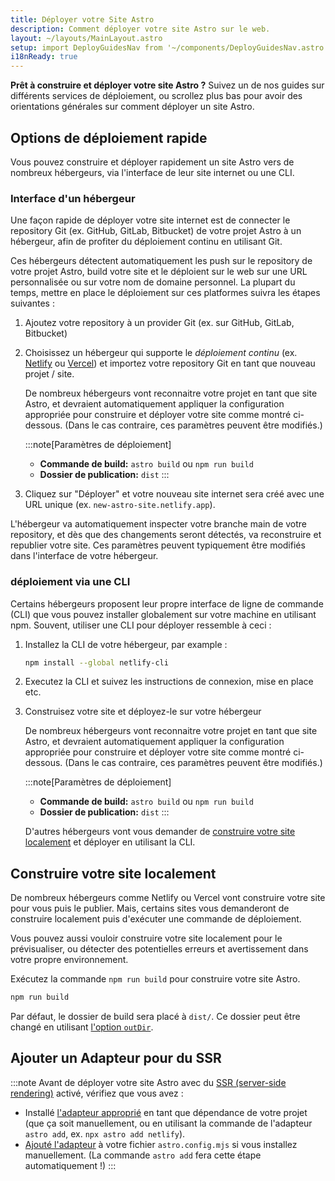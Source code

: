 ```yaml
---
title: Déployer votre Site Astro
description: Comment déployer votre site Astro sur le web.
layout: ~/layouts/MainLayout.astro
setup: import DeployGuidesNav from '~/components/DeployGuidesNav.astro';
i18nReady: true
---
```

**Prêt à construire et déployer votre site Astro ?** Suivez un de nos guides sur différents services de déploiement, ou scrollez plus bas pour avoir des orientations générales sur comment déployer un site Astro.

<DeployGuidesNav />

## Options de déploiement rapide

Vous pouvez construire et déployer rapidement un site Astro vers de nombreux hébergeurs, via l'interface de leur site internet ou une CLI.

### Interface d'un hébergeur

Une façon rapide de déployer votre site internet est de connecter le repository Git (ex. GitHub, GitLab, Bitbucket) de votre projet Astro à un hébergeur, afin de profiter du déploiement continu en utilisant Git.

Ces hébergeurs détectent automatiquement les push sur le repository de votre projet Astro, build votre site et le déploient sur le web sur une URL personnalisée ou sur votre nom de domaine personnel. La plupart du temps, mettre en place le déploiement sur ces platformes suivra les étapes suivantes :

1. Ajoutez votre repository à un provider Git (ex. sur GitHub, GitLab, Bitbucket)

1. Choisissez un hébergeur qui supporte le *déploiement continu* (ex. [Netlify](/en/guides/deploy/netlify/) ou [Vercel](/en/guides/deploy/vercel/)) et importez votre repository Git en tant que nouveau projet / site.

    De nombreux hébergeurs vont reconnaitre votre projet en tant que site Astro, et devraient automatiquement appliquer la configuration appropriée pour construire et déployer votre site comme montré ci-dessous. (Dans le cas contraire, ces paramètres peuvent être modifiés.)

    :::note[Paramètres de déploiement]
    - **Commande de build:** `astro build` ou `npm run build`
    - **Dossier de publication:** `dist`
    :::

1. Cliquez sur "Déployer" et votre nouveau site internet sera créé avec une URL unique (ex. `new-astro-site.netlify.app`).


L'hébergeur va automatiquement inspecter votre branche main de votre repository, et dès que des changements seront détectés, va reconstruire et republier votre site. Ces paramètres peuvent typiquement être modifiés dans l'interface de votre hébergeur.

### déploiement via une CLI

Certains hébergeurs proposent leur propre interface de ligne de commande (CLI) que vous pouvez installer globalement sur votre machine en utilisant npm. Souvent, utiliser une CLI pour déployer ressemble à ceci :

1. Installez la CLI de votre hébergeur, par example :

    ```bash
    npm install --global netlify-cli
    ```

1. Executez la CLI et suivez les instructions de connexion, mise en place etc.

1. Construisez votre site et déployez-le sur votre hébergeur

    De nombreux hébergeurs vont reconnaitre votre projet en tant que site Astro, et devraient automatiquement appliquer la configuration appropriée pour construire et déployer votre site comme montré ci-dessous. (Dans le cas contraire, ces paramètres peuvent être modifiés.)

    :::note[Paramètres de déploiement]
    - **Commande de build:** `astro build` ou `npm run build`
    - **Dossier de publication:** `dist`
    :::


    D'autres hébergeurs vont vous demander de [construire votre site localement](#construire-votre-site-localement) et déployer en utilisant la CLI.

## Construire votre site localement

De nombreux hébergeurs comme Netlify ou Vercel vont construire votre site pour vous puis le publier. Mais, certains sites vous demanderont de construire localement puis d'exécuter une commande de déploiement.

Vous pouvez aussi vouloir construire votre site localement pour le prévisualiser, ou détecter des potentielles erreurs et avertissement dans votre propre environnement.

Exécutez la commande `npm run build` pour construire votre site Astro.

```bash
npm run build
```

Par défaut, le dossier de build sera placé à `dist/`. Ce dossier peut être changé en utilisant [l'option `outDir`](/fr/reference/configuration-reference/#outdir).

## Ajouter un Adapteur pour du SSR

:::note
Avant de déployer votre site Astro avec du [SSR (server-side rendering)](/fr/guides/server-side-rendering/) activé, vérifiez que vous avez :

- Installé [l'adapteur approprié](/fr/guides/server-side-rendering/#activation-du-mode-ssr-dans-votre-projet) en tant que dépendance de votre projet (que ça soit manuellement, ou en utilisant la commande de l'adapteur `astro add`, ex. `npx astro add netlify`).
- [Ajouté l'adapteur](/fr/reference/configuration-reference/#integrations) à votre fichier `astro.config.mjs` si vous installez manuellement. (La commande `astro add` fera cette étape automatiquement !)
:::

